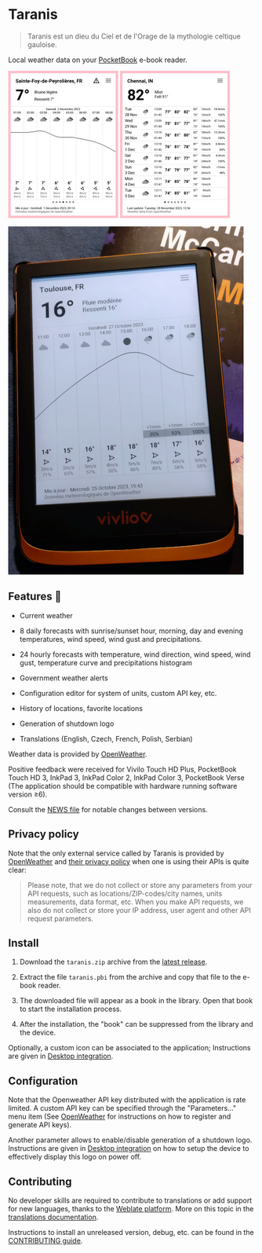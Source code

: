 # Taranis

> Taranis est un dieu du Ciel et de l'Orage de la mythologie celtique
> gauloise.

Local weather data on your [PocketBook](https://pocketbook.ch/en-ch)
e-book reader.

![Hourly forecast screenshot](./docs/screenshot-hourly-forecast.jpg) ![Daily forecast screenshot](./docs/screenshot-daily-forecast.jpg)

![Application running on Vivlio reader](./docs/application-running-vivlio-reader.jpg)

## Features 🥳

* Current weather

* 8 daily forecasts with sunrise/sunset hour, morning, day and evening
  temperatures, wind speed, wind gust and precipitations.

* 24 hourly forecasts with temperature, wind direction, wind speed,
  wind gust, temperature curve and precipitations histogram
  
* Government weather alerts
  
* Configuration editor for system of units, custom API key, etc.

* History of locations, favorite locations

* Generation of shutdown logo

* Translations (English, Czech, French, Polish, Serbian)

Weather data is provided by [OpenWeather](https://openweather.co.uk).

Positive feedback were received for Vivilo Touch HD Plus, PocketBook
Touch HD 3, InkPad 3, InkPad Color 2, InkPad Color 3, PocketBook Verse
(The application should be compatible with hardware running software
version ≥6).

Consult the [NEWS file](NEWS.md) for notable changes between versions.

## Privacy policy

Note that the only external service called by Taranis is provided by
[OpenWeather](https://openweather.co.uk) and [their privacy
policy](https://openweather.co.uk/privacy-policy) when one is using
their APIs is quite clear:

>  Please note, that we do not collect or store any parameters from
>  your API requests, such as locations/ZIP-codes/city names, units
>  measurements, data format, etc. When you make API requests, we also
>  do not collect or store your IP address, user agent and other API
>  request parameters.

## Install

1. Download the `taranis.zip` archive from the [latest
   release](https://github.com/orontee/taranis/releases/latest).
   
2. Extract the file `taranis.pbi` from the archive and copy that file
   to the e-book reader.
   
3. The downloaded file will appear as a book in the library. Open that
   book to start the installation process.
   
4. After the installation, the "book" can be suppressed from the
   library and the device.

Optionally, a custom icon can be associated to the application;
Instructions are given in [Desktop
integration](./docs/desktop_integration.md#application-icon).

## Configuration

Note that the Openweather API key distributed with the application is
rate limited. A custom API key can be specified through the
"Parameters…" menu item (See [OpenWeather](https://openweathermap.org)
for instructions on how to register and generate API keys).

Another parameter allows to enable/disable generation of a shutdown
logo. Instructions are given in [Desktop
integration](./docs/desktop_integration.md#shutdown-logo) on how to
setup the device to effectively display this logo on power off.

## Contributing

No developer skills are required to contribute to translations or add
support for new languages, thanks to the [Weblate
platform](https://hosted.weblate.org/projects/taranis/taranis/). More
on this topic in the [translations
documentation](./po/translations.md).

Instructions to install an unreleased version, debug, etc. can be
found in the [CONTRIBUTING guide](./CONTRIBUTING.md).
